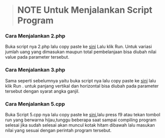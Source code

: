 ># NOTE Untuk Menjalankan Script Program
### Cara Menjalankan 2.php
Buka script nya 2.php lalu copy paste ke [sini](http://www.writephponline.com/)
Lalu klik Run. Untuk variasi jumlah uang yang dimasukan maupun total pembelanjaan bisa diubah nilai value pada parameter tersebut.
### Cara Menjalankan 3.php
Sama seperti sebelumnya yaitu buka script nya lalu copy paste ke [sini](http://www.writephponline.com/) lalu klik Run . untuk panjang vertikal dan horizontal bisa diubah pada parameter tersebut dengan syarat angka ganjil.
### Cara Menjalankan 5.cpp
Buka Script 5.cpp nya lalu copy paste ke [sini](https://www.onlinegdb.com/online_c++_compiler),lalu press f9 atau tekan tombol run yang berwarna hijau,tunggu beberapa saat sampai compiling program selesai jika sudah selesai akan muncul kotak hitam dibawah lalu masukan nilai yang sesuai dengan perintah program tersebut.
